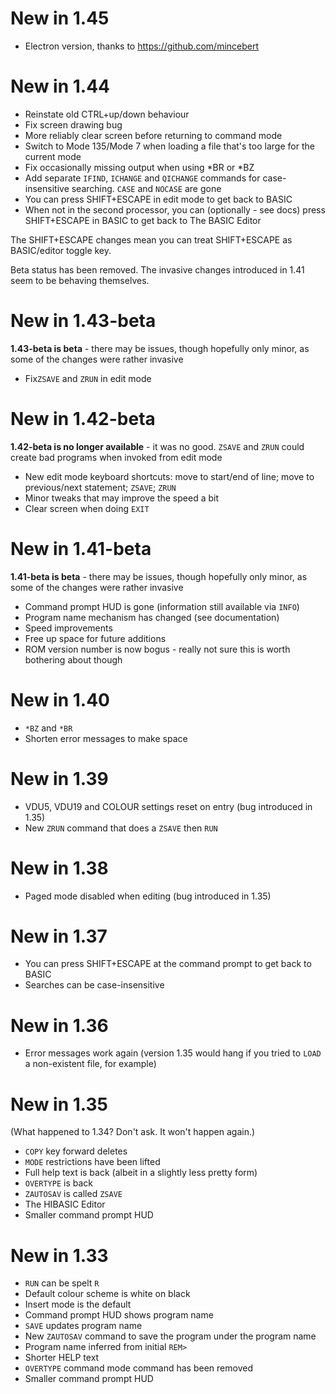 # New in 1.45

- Electron version, thanks to https://github.com/mincebert

# New in 1.44

- Reinstate old CTRL+up/down behaviour
- Fix screen drawing bug
- More reliably clear screen before returning to command mode
- Switch to Mode 135/Mode 7 when loading a file that's too large for
  the current mode
- Fix occasionally missing output when using *BR or *BZ
- Add separate `IFIND`, `ICHANGE` and `QICHANGE` commands for
  case-insensitive searching. `CASE` and `NOCASE` are gone
- You can press SHIFT+ESCAPE in edit mode to get back to BASIC
- When not in the second processor, you can (optionally - see docs)
  press SHIFT+ESCAPE in BASIC to get back to The BASIC Editor
  
The SHIFT+ESCAPE changes mean you can treat SHIFT+ESCAPE as
BASIC/editor toggle key.

Beta status has been removed. The invasive changes introduced in 1.41
seem to be behaving themselves.

# New in 1.43-beta

**1.43-beta is beta** - there may be issues, though hopefully only
minor, as some of the changes were rather invasive

- Fix`ZSAVE` and `ZRUN` in edit mode

# New in 1.42-beta

**1.42-beta is no longer available** - it was no good. `ZSAVE` and `ZRUN`
could create bad programs when invoked from edit mode

- New edit mode keyboard shortcuts: move to start/end of line; move to
  previous/next statement; `ZSAVE`; `ZRUN`
- Minor tweaks that may improve the speed a bit
- Clear screen when doing `EXIT`

# New in 1.41-beta

**1.41-beta is beta** - there may be issues, though hopefully only
minor, as some of the changes were rather invasive

- Command prompt HUD is gone (information still available via `INFO`)
- Program name mechanism has changed (see documentation)
- Speed improvements
- Free up space for future additions
- ROM version number is now bogus - really not sure this is worth
  bothering about though

# New in 1.40

- `*BZ` and `*BR`
- Shorten error messages to make space

# New in 1.39

- VDU5, VDU19 and COLOUR settings reset on entry (bug introduced in
  1.35)
- New `ZRUN` command that does a `ZSAVE` then `RUN`

# New in 1.38

- Paged mode disabled when editing (bug introduced in 1.35)
 
# New in 1.37

- You can press SHIFT+ESCAPE at the command prompt to get back to
  BASIC
- Searches can be case-insensitive

# New in 1.36

- Error messages work again (version 1.35 would hang if you tried to
  `LOAD` a non-existent file, for example)

# New in 1.35

(What happened to 1.34? Don't ask. It won't happen again.)

- `COPY` key forward deletes
- `MODE` restrictions have been lifted
- Full help text is back (albeit in a slightly less pretty form)
- `OVERTYPE` is back
- `ZAUTOSAV` is called `ZSAVE`
- The HIBASIC Editor
- Smaller command prompt HUD

# New in 1.33

- `RUN` can be spelt `R`
- Default colour scheme is white on black
- Insert mode is the default
- Command prompt HUD shows program name
- `SAVE` updates program name
- New `ZAUTOSAV` command to save the program under the program name
- Program name inferred from initial `REM>`
- Shorter HELP text
- `OVERTYPE` command mode command has been removed
- Smaller command prompt HUD
